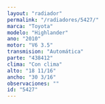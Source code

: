 ```yaml
---
layout: "radiador"
permalink: "/radiadores/5427/"
marca: "Toyota"
modelo: "Highlander"
ano: "2010"
motor: "V6 3.5"
transmision: "Automática"
parte: "438412"
clima: "Con clima"
alto: "18 11/16"
ancho: "30 3/16"
observaciones: ""
id: "5427"
---
```


